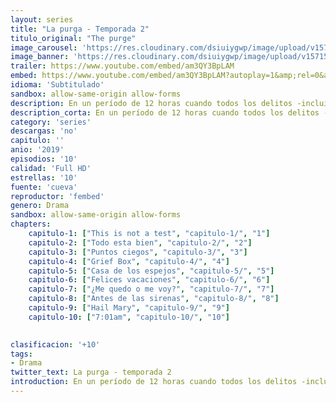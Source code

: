 ```yaml
---
layout: series
title: "La purga - Temporada 2"
titulo_original: "The purge"
image_carousel: 'https://res.cloudinary.com/dsiuiygwp/image/upload/v1571541378/purga2-min_cz7gpb.jpg'
image_banner: 'https://res.cloudinary.com/dsiuiygwp/image/upload/v1571541386/la-purga-cartel-segunda-temporada-1571314380-min_pleqq0.jpg'
trailer: https://www.youtube.com/embed/am3QY3BpLAM
embed: https://www.youtube.com/embed/am3QY3BpLAM?autoplay=1&amp;rel=0&amp;hd=1&border=0&wmode=opaque&enablejsapi=1&modestbranding=1&controls=1&showinfo=0
idioma: 'Subtitulado'
sandbox: allow-same-origin allow-forms
description: En un período de 12 horas cuando todos los delitos -incluidos vandalismo, asesinato, incendio y robo- es legal, ambientado en un gobierno de Estados Unidos alterado por un partido político totalitario, la serie sigue a varios personajes aparentemente sin relación que viven en una pequeña ciudad. A medida que el reloj avanza, cada personaje se ve obligado a contar su pasado a medida que descubren qué tan lejos llegarán para sobrevivir a la noche de la purga
description_corta: En un período de 12 horas cuando todos los delitos -incluidos vandalismo, asesinato, incendio y robo- es legal, ambientado en un gobierno de Estados Unidos alterado por un partido político totalitario, la serie sigue a varios personajes aparentemente sin relación que..
category: 'series'
descargas: 'no'
capitulo: ''
anio: '2019'
episodios: '10'
calidad: 'Full HD'
estrellas: '10'
fuente: 'cueva'
reproductor: 'fembed'
genero: Drama
sandbox: allow-same-origin allow-forms 
chapters:
    capitulo-1: ["This is not a test", "capitulo-1/", "1"]
    capitulo-2: ["Todo esta bien", "capitulo-2/", "2"]
    capitulo-3: ["Puntos ciegos", "capitulo-3/", "3"]
    capitulo-4: ["Grief Box", "capitulo-4/", "4"]
    capitulo-5: ["Casa de los espejos", "capitulo-5/", "5"]
    capitulo-6: ["Felices vacaciones", "capitulo-6/", "6"]
    capitulo-7: ["¿Me quedo o me voy?", "capitulo-7/", "7"]
    capitulo-8: ["Antes de las sirenas", "capitulo-8/", "8"]
    capitulo-9: ["Hail Mary", "capitulo-9/", "9"]
    capitulo-10: ["7:01am", "capitulo-10/", "10"]
    

clasificacion: '+10'
tags:
- Drama
twitter_text: La purga - temporada 2
introduction: En un período de 12 horas cuando todos los delitos -incluidos vandalismo, asesinato, incendio y robo- es legal, ambientado en un gobierno de Estados Unidos alterado por un partido político totalitario, la serie sigue a varios personajes aparentemente sin relación que..
---
```



 







